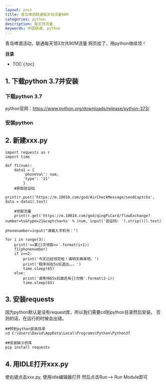 ```yaml
---
layout: post
title: 青岛啤酒联通每天领流量90M
categories: python
description: 每天领流量
keywords: 中国联通, python
---
```


青岛啤酒活动，联通每天领3次共90M流量
网页挂了，用python继续领！

**目录**

* TOC
{:toc}

## 1. 下载python 3.7并安装

### 下载python 3.7
python官网：https://www.python.org/downloads/release/python-373/


### 安装python



## 2. 新建xxx.py

```
import requests as r
import time
 
def f1(num):
    data1 = {
        'phoneVal': num,
        'type': '21'
        }
    #获取验证码
    print(r.post('https://m.10010.com/god/AirCheckMessage/sendCaptcha', data = data1).text)
      
    #领取流量
    print(r.get('https://m.10010.com/god/qingPiCard/flowExchange?number=%s&type=21&captcha=%s' % (num, input('验证码: ').strip())).text)
   
phonenumber=input("请输入手机号：")
  
for i in range(3):
    print('==第{}次领取=='.format(i+1))
    f1(phonenumber)
    if i==2:
        print('今天已经领完啦！请明天再来吧。')
        print('程序将在5s后退出。。。')
        time.sleep(65)
    else:
        print('请等待65s后面还有{}次哦'.format(2-i))
        time.sleep(65)
```



## 3. 安装requests
因为python默认是没有request库，所以我们需要cd到python目录然后安装。
否则的话，在运行的时候会出错。

```
##转到python安装目录
cd C:\Users\David\AppData\Local\Programs\Python\Python37  

##安装缺少的库
pip install requests

```

## 4. 用IDLE打开xxx.py
使右键点击xxx.py, 使用idle编辑器打开 
然后点击Run--> Run Module即可

